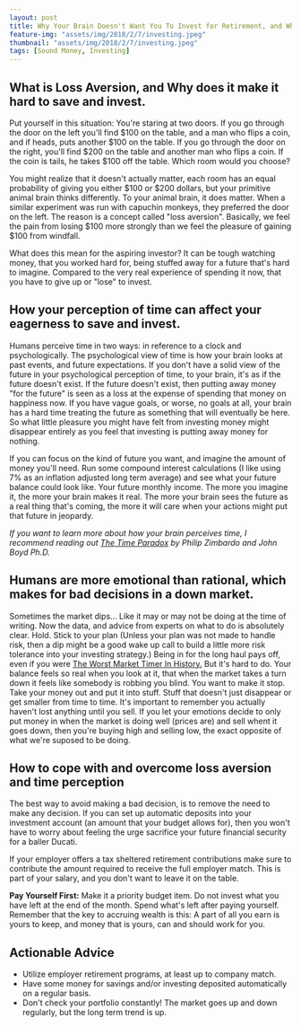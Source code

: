 ```yaml
---
layout: post
title: Why Your Brain Doesn't Want You To Invest for Retirement, and What You Can Do About It.
feature-img: "assets/img/2018/2/7/investing.jpeg"
thumbnail: "assets/img/2018/2/7/investing.jpeg"
tags: [Sound Money, Investing]
---
```


## What is Loss Aversion, and Why does it make it hard to save and invest.

Put yourself in this situation: You're staring at two doors. If you go through the door on the left you'll find $100 on the table, and a man who flips a coin, and if heads, puts another $100 on the table. If you go through the door on the right, you'll find $200 on the table and another man who flips a coin. If the coin is tails, he takes $100 off the table. Which room would you choose? 

You might realize that it doesn't actually matter, each room has an equal probability of giving you either $100 or $200 dollars, but your primitive animal brain thinks differently. To your animal brain, it does matter. When a similar experiment was run with capuchin monkeys, they preferred the door on the left. The reason is a concept called "loss aversion". Basically, we feel the pain from losing $100 more strongly than we feel the pleasure of gaining $100 from windfall.

What does this mean for the aspiring investor? It can be tough watching money, that you worked hard for, being stuffed away for a future that's hard to imagine. Compared to the very real experience of spending it now, that you have to give up or "lose" to invest.

## How your perception of time can affect your eagerness to save and invest.

Humans perceive time in two ways: in reference to a clock and psychologically. The psychological view of time is how your brain looks at past events, and future expectations. If you don't have a solid view of the future in your psychological perception of time, to your brain, it's as if the future doesn't exist. If the future doesn't exist, then putting away money "for the future" is seen as a loss at the expense of spending that money on happiness now. If you have vague goals, or worse, no goals at all, your brain has a hard time treating the future as something that will eventually be here. So what little pleasure you might have felt from investing money might disappear entirely as you feel that investing is putting away money for nothing.

If you can focus on the kind of future you want, and imagine the amount of money you'll need. Run some compound interest calculations (I like using 7% as an inflation adjusted long term average) and see what your future balance could look like. Your future monthly income. The more you imagine it, the more your brain makes it real. The more your brain sees the future as a real thing that's coming, the more it will care when your actions might put that future in jeopardy.

*If you want to learn more about how your brain perceives time, I recommend reading out [The Time Paradox](https://www.amazon.com/gp/product/1416541993/ref=as_li_tl?ie=UTF8&camp=1789&creative=9325&creativeASIN=1416541993&linkCode=as2&tag=sferree-20&linkId=f682050c160a5176dcdc37ab7c67fae6) by Philip Zimbardo and‎ John Boyd Ph.D.*

## Humans are more emotional than rational, which makes for bad decisions in a down market.

Sometimes the market dips... Like it may or may not be doing at the time of writing. Now the data, and advice from experts on what to do is absolutely clear. Hold. Stick to your plan (Unless your plan was not made to handle risk, then a dip might be a good wake up call to build a little more risk tolerance into your investing strategy.) Being in for the long haul pays off, even if you were [The Worst Market Timer In History.](http://awealthofcommonsense.com/2014/02/worlds-worst-market-timer/) But it's hard to do. Your balance feels so real when you look at it, that when the market takes a turn down it feels like somebody is robbing you blind. You want to make it stop. Take your money out and put it into stuff. Stuff that doesn't just disappear or get smaller from time to time. It's important to remember you actually haven't lost anything until you sell. If you let your emotions decide to only put money in when the market is doing well (prices are) and sell whent it goes down, then you're buying high and selling low, the exact opposite of what we're suposed to be doing.

## How to cope with and overcome loss aversion and time perception

The best way to avoid making a bad decision, is to remove the need to make any decision. If you can set up automatic deposits into your investment account (an amount that your budget allows for), then you won't have to worry about feeling the urge sacrifice your future financial security for a baller Ducati. 

If your employer offers a tax sheltered retirement contributions make sure to contribute the amount required to receive the full employer match. This is part of your salary, and you don't want to leave it on the table.

**Pay Yourself First:** Make it a priority budget item. Do not invest what you have left at the end of the month. Spend what's left after paying yourself. Remember that the key to accruing wealth is this: A part of all you earn is yours to keep, and money that is yours, can and should work for you.

## Actionable Advice 

 - Utilize employer retirement programs, at least up to company match. 
 - Have some money for savings and/or investing deposited automatically on a regular basis.
 - Don't check your portfolio constantly! The market goes up and down regularly, but the long term trend is up. 

